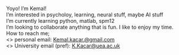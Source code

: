 Yoyo! I’m Kemal! <br />
I’m interested in psycholoy, learning, neural stuff, maybe AI stuff <br />
I’m currently learning python, matlab, spm12 <br />
I’m looking to collaborate anything that is fun. I like to enjoy my time. <br />
How to reach me; <br />
  <> personal email: Kemal.kacar.@gmail.com <br />
  <> University email (pref): K.Kacar@uea.ac.uk <br />

